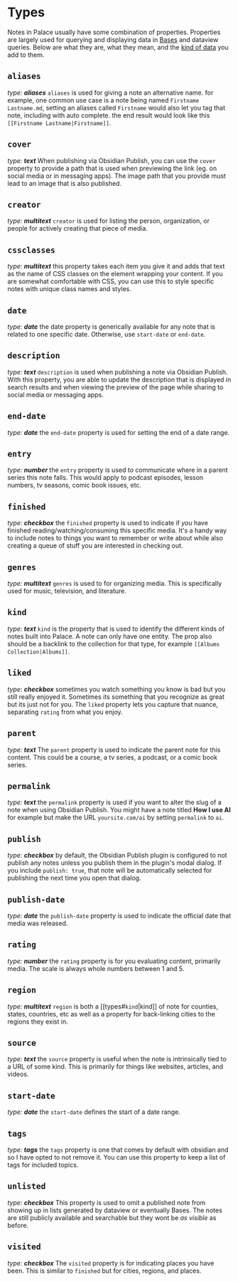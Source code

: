# Types
Notes in Palace usually have some combination of properties. Properties are largely used for querying and displaying data in [Bases](https://help.obsidian.md/bases) and dataview queries. Below are what they are, what they mean, and the [kind of data](https://help.obsidian.md/properties#Property+types) you add to them.

## `aliases`
_type: **aliases**_
`aliases` is used for giving a note an alternative name. for example, one common use case is a note being named `Firstname Lastname.md`, setting an aliases called `Firstname` would also let you tag that note, including with auto complete. the end result would look like this `[[Firstname Lastname|Firstname]]`.

## `cover`
_type: **text**_
When publishing via Obsidian Publish, you can use the `cover` property to provide a path that is used when previewing the link (eg. on social media or in messaging apps). The image path that you provide must lead to an image that is also published.

## `creator`
_type: **multitext**_
`creator` is used for listing the person, organization, or people for actively creating that piece of media.

## `cssclasses`
_type: **multitext**_
this property takes each item you give it and adds that text as the name of CSS classes on the element wrapping your content. If you are somewhat comfortable with CSS, you can use this to style specific notes with unique class names and styles.

## `date`
_type: **date**_
the date property is generically available for any note that is related to one specific date. Otherwise, use `start-date` or `end-date`.

## `description`
_type: **text**_
`description` is used when publishing a note via Obsidian Publish. With this property, you are able to update the description that is displayed in search results and when viewing the preview of the page while sharing to social media or messaging apps.

## `end-date`
_type: **date**_
the `end-date` property is used for setting the end of a date range.

## `entry`
_type: **number**_
the `entry` property is used to communicate where in a parent series this note falls. This would apply to podcast episodes, lesson numbers, tv seasons, comic book issues, etc.

## `finished`
_type: **checkbox**_
the `finished` property is used to indicate if *you* have finished reading/watching/consuming this specific media. It's a handy way to include notes to things you want to remember or write about while also creating a queue of stuff you are interested in checking out.

## `genres`
_type: **multitext**_
`genres` is used to for organizing media. This is specifically used for music, television, and literature.

## `kind`
_type: **text**_
`kind` is the property that is used to identify the different kinds of notes built into Palace. A note can only have one entity. The prop also should be a backlink to the collection for that type, for example `[[Albums Collection|Albums]]`.

## `liked`
_type: **checkbox**_
sometimes you watch something you know is bad but you still really enjoyed it. Sometimes its something that you recognize as great but its just not for you. The `liked` property lets you capture that nuance, separating `rating` from what you enjoy.

## `parent`
_type: **text**_
The `parent` property is used to indicate the parent note for this content. This could be a course, a tv series, a podcast, or a comic book series.

## `permalink`
_type: **text**_
the `permalink` property is used if you want to alter the slug of a note when using Obsidian Publish. You might have a note titled **How I use AI** for example but make the URL `yoursite.com/ai` by setting `permalink` to `ai`.

## `publish`
_type: **checkbox**_
by default, the Obsidian Publish plugin is configured to not publish any notes unless you publish them in the plugin's modal dialog. If you include `publish: true`, that note will be automatically selected for publishing the next time you open that dialog.

## `publish-date`
_type: **date**_
the `publish-date` property is used to indicate the official date that media was released.

## `rating`
_type: **number**_
the `rating` property is for you evaluating content, primarily media. The scale is always whole numbers between 1 and 5.

## `region`
_type: **multitext**_
`region` is both a  [[types#`kind`|kind]] of note for counties, states, countries, etc as well as a property for back-linking cities to the regions they exist in.

## `source`
_type: **text**_
the `source` property is useful when the note is intrinsically tied to a URL of some kind. This is primarily for things like websites, articles, and videos.

## `start-date`
_type: **date**_
the `start-date` defines the start of a date range.

## `tags`
_type: **tags**_
the `tags` property is one that comes by default with obsidian and so I have opted to not remove it. You can use this property to keep a list of tags for included topics.

## `unlisted`
_type: **checkbox**_
This property is used to omit a published note from showing up in lists generated by dataview or eventually Bases. The notes are still publicly available and searchable but they wont be _as visible_ as before.

## `visited`
_type: **checkbox**_
The `visited` property is for indicating places you have been. This is similar to `finished` but for cities, regions, and places.
